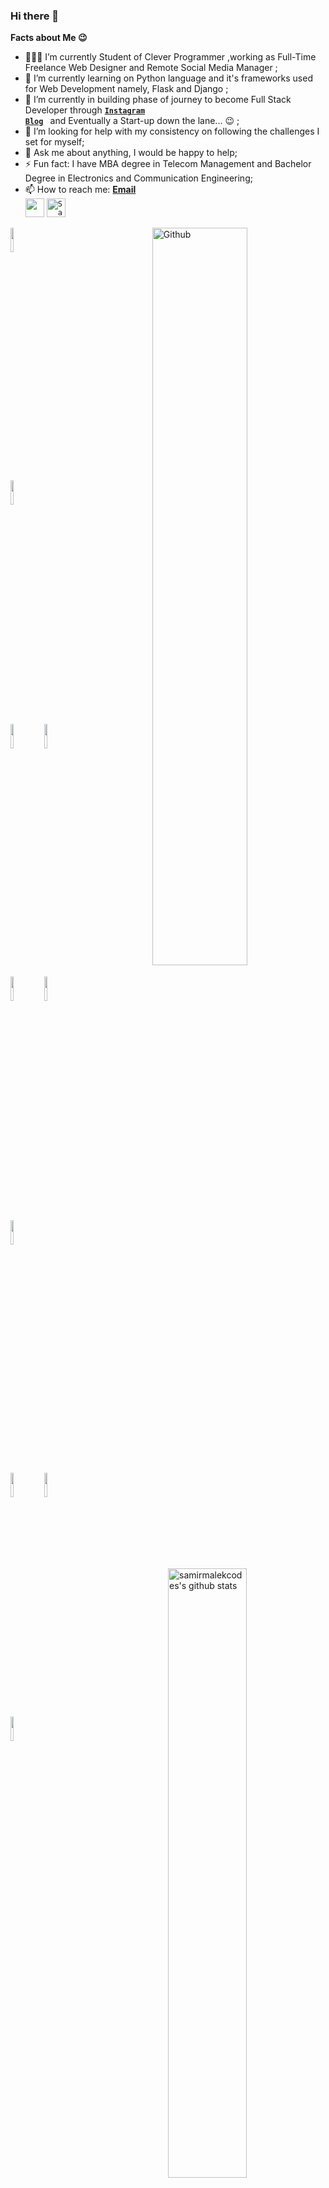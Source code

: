 ### Hi there 👋

**Facts about Me 😉**

<!--
**samirmalekcodes/samirmalekcodes** is a ✨ _special_ ✨ repository because its `README.md` (this file) appears on your GitHub profile. -->

-  👨🏻‍💻  I’m currently Student of Clever Programmer ,working as Full-Time Freelance Web Designer and Remote Social Media Manager ;
- 🌱 I’m currently learning on Python language and it's frameworks used for Web Development namely, Flask and Django ;
- 👯 I’m currently in building phase of journey to become Full Stack Developer through <code><a href="www.instagram.com/samirmalek.dev"><b>Instagram Blog</b></a> </code> and Eventually a Start-up down the lane... 😉 ;
- 🤔 I’m looking for help with my consistency on following the challenges I set for myself;
- 💬 Ask me about anything, I would be happy to help;
- ⚡ Fun fact: I have MBA degree in Telecom Management and Bachelor Degree in Electronics and Communication Engineering;
- 📫 How to reach me: <a href="mailto:samirmalek.dev@gmail.com"><b>Email</b></a> <code><a href="https://wa.me/message/EVJEN6YFJEK4I1"> <img height="30" width="30" src="https://www.vectorlogo.zone/logos/whatsapp/whatsapp-tile.svg"></a></code> <code><a href="https://dev.to/samirmalekcodes"><img src="https://d2fltix0v2e0sb.cloudfront.net/dev-badge.svg" alt="Samir Malek's DEV Profile" height="30" width="30">
</a></code>


<!-- Any image aligned to the right. Beware the width -->
<!-- <img width="60%" top="-100px" align="right" alt="Github" src="https://bit.ly/3jvLMET" /> -->
<img width="55%" align="right" alt="Github" src="https://bit.ly/39rHn1o" />

<!-- Your github readme stats
You can use this api: https://github.com/anuraghazra/github-readme-stats
-->
<p>
  <a href="https://github.com/samirmalekcodes">
    <img width="50%" align="right" alt="samirmalekcodes's github stats" src="https://github-readme-stats.vercel.app/api?username=samirmalekcodes&show_icons=true&hide_border=true" />
  </a>
  
  <!-- Your languages and tools. Be careful with the alignment. 
  You can use this sites to get logos: https://www.vectorlogo.zone or https://simpleicons.org/
  -->
  <code><img width="10%" src="https://www.vectorlogo.zone/logos/javascript/javascript-ar21.svg"></code>
  <!-- <code><img width="10%" src="https://www.vectorlogo.zone/logos/reactjs/reactjs-ar21.svg"></code>
  <code><img width="10%" src="https://www.vectorlogo.zone/logos/angular/angular-ar21.svg"></code> -->
  <code><img width="10%" src="https://www.vectorlogo.zone/logos/getbootstrap/getbootstrap-ar21.svg"></code>
  <br />
  <code><img width="10%" src="https://www.vectorlogo.zone/logos/nodejs/nodejs-ar21.svg"></code>
  <code><img width="10%" src="https://www.vectorlogo.zone/logos/expressjs/expressjs-ar21.svg"></code>
  <!-- <code><img width="10%" src="https://www.vectorlogo.zone/logos/mysql/mysql-ar21.svg"></code> -->
  <code><img width="10%" src="https://www.vectorlogo.zone/logos/mongodb/mongodb-ar21.svg"></code>
  <code><img width="10%" src="https://www.vectorlogo.zone/logos/djangoproject/djangoproject-ar21.svg"></code>
  <br />
  <code><img width="10%" src="https://www.vectorlogo.zone/logos/python/python-ar21.svg"></code>
 <!--  <code><img width="10%" src="https://www.vectorlogo.zone/logos/java/java-ar21.svg"></code> -->
  <code><img width="10%" src="https://www.vectorlogo.zone/logos/amazon_aws/amazon_aws-ar21.svg"></code>
  <code><img width="10%" src="https://www.vectorlogo.zone/logos/git-scm/git-scm-ar21.svg"></code>
  <br />
  <code><img width="10%" src="https://www.vectorlogo.zone/logos/visualstudio_code/visualstudio_code-ar21.svg"></code>
</p>
